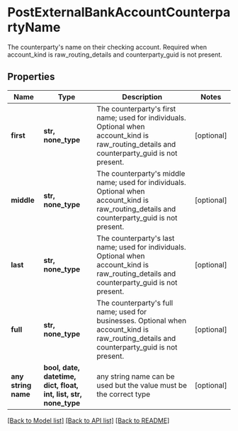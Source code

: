 # PostExternalBankAccountCounterpartyName

The counterparty's name on their checking account. Required when account_kind is raw_routing_details and counterparty_guid is not present.

## Properties
Name | Type | Description | Notes
------------ | ------------- | ------------- | -------------
**first** | **str, none_type** | The counterparty&#39;s first name; used for individuals. Optional when account_kind is raw_routing_details and counterparty_guid is not present. | [optional] 
**middle** | **str, none_type** | The counterparty&#39;s middle name; used for individuals. Optional when account_kind is raw_routing_details and counterparty_guid is not present. | [optional] 
**last** | **str, none_type** | The counterparty&#39;s last name; used for individuals. Optional when account_kind is raw_routing_details and counterparty_guid is not present. | [optional] 
**full** | **str, none_type** | The counterparty&#39;s full name; used for businesses. Optional when account_kind is raw_routing_details and counterparty_guid is not present. | [optional] 
**any string name** | **bool, date, datetime, dict, float, int, list, str, none_type** | any string name can be used but the value must be the correct type | [optional]

[[Back to Model list]](../README.md#documentation-for-models) [[Back to API list]](../README.md#documentation-for-api-endpoints) [[Back to README]](../README.md)


